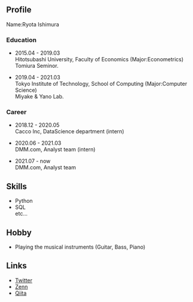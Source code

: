 ## Profile
Name:Ryota Ishimura

### Education
* 2015.04 - 2019.03  
Hitotsubashi University, Faculty of Economics (Major:Econometrics)  
Tomiura Seminor.

* 2019.04 - 2021.03  
Tokyo Institute of Technology, School of Computing (Major:Computer Science)  
Miyake & Yano Lab.

### Career
* 2018.12 - 2020.05  
Cacco Inc, DataScience department (intern)

* 2020.06 - 2021.03  
DMM.com, Analyst team (intern)

* 2021.07 - now  
DMM.com, Analyst team

## Skills
* Python  
* SQL  
etc...

## Hobby
* Playing the musical instruments (Guitar, Bass, Piano)  

## Links
* [Twitter](https://twitter.com/Xc6Da)
* [Zenn](https://zenn.dev/hanata)
* [Qiita](https://qiita.com/hanata)
